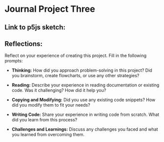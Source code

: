 
# Journal Project Three

## Link to p5js sketch:


## Reflections:

Reflect on your experience of creating this project. Fill in the following prompts:

- **Thinking:** How did you approach problem-solving in this project? Did you brainstorm, create flowcharts, or use any other strategies?


- **Reading:** Describe your experience in reading documentation or existing code. Was it challenging? How did it help you?


- **Copying and Modifying:** Did you use any existing code snippets? How did you modify them to fit your needs?


- **Writing Code:** Share your experience in writing code from scratch. What did you learn from this process?


- **Challenges and Learnings:** Discuss any challenges you faced and what you learned from overcoming them.